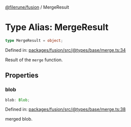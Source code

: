 [@filerune/fusion](../README.md) / MergeResult

# Type Alias: MergeResult

```ts
type MergeResult = object;
```

Defined in: [packages/fusion/src/@types/base/merge.ts:34](https://github.com/filerune/javascript/blob/e35128d5deea4a3f64742db5fcfda1a7f8c2cb71/packages/fusion/src/@types/base/merge.ts#L34)

Result of the `merge` function.

## Properties

### blob

```ts
blob: Blob;
```

Defined in: [packages/fusion/src/@types/base/merge.ts:38](https://github.com/filerune/javascript/blob/e35128d5deea4a3f64742db5fcfda1a7f8c2cb71/packages/fusion/src/@types/base/merge.ts#L38)

merged blob.
